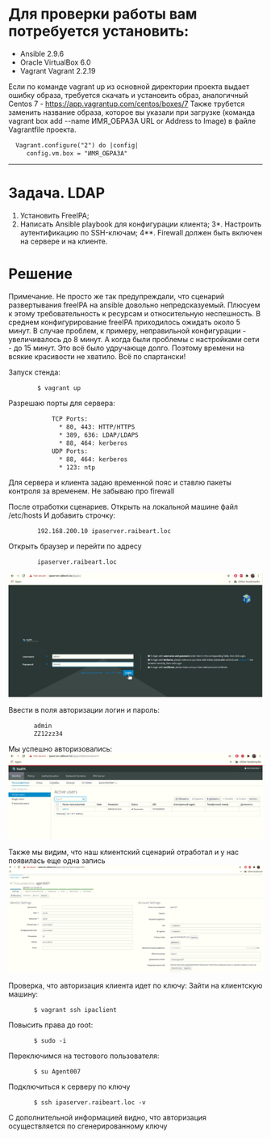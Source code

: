 # Для проверки работы вам потребуется установить:
- Ansible 2.9.6
- Oracle VirtualBox 6.0
- Vagrant Vagrant 2.2.19

Если по команде vagrant up из основной директории проекта выдает ошибку образа, требуется скачать и установить образ, аналогичный Centos 7 -  https://app.vagrantup.com/centos/boxes/7
Также трубется заменить название образа, которое вы указали при загрузке (команда vagrant box add --name ИМЯ_ОБРАЗА URL or Address to Image) в файле Vagrantfile проекта.

      Vagrant.configure("2") do |config|
         config.vm.box = "ИМЯ_ОБРАЗА"

------------------------------------------------------------

# Задача. LDAP
1. Установить FreeIPA;
2. Написать Ansible playbook для конфигурации клиента;
3*. Настроить аутентификацию по SSH-ключам;
4**. Firewall должен быть включен на сервере и на клиенте.

# Решение

Примечание. Не просто же так предупреждали, что сценарий развертывания freeIPA на ansible довольно непредсказуемый. Плюсуем к этому требовательность к ресурсам и относительную неспешность. В среднем конфигурирование freeIPA приходилось ожидать около 5 минут. В случае проблем, к примеру, неправильной конфигурации - увеличивалось до 8 минут. А когда были проблемы с настройками сети - до 15 минут. Это всё было удручающе долго. Поэтому времени на всякие красивости не хватило. Всё по спартански!

Запуск стенда:

            $ vagrant up

Разрешаю порты для сервера:

                TCP Ports:
                  * 80, 443: HTTP/HTTPS
                  * 389, 636: LDAP/LDAPS
                  * 88, 464: kerberos
                UDP Ports:
                  * 88, 464: kerberos
                  * 123: ntp

Для сервера и клиента задаю временной пояс и ставлю пакеты контроля за временем. Не забываю про firewall

После отработки сценариев. Открыть на локальной машине файл /etc/hosts
И добавить строчку: 

            192.168.200.10 ipaserver.raibeart.loc
            
Открыть браузер и перейти по адресу 

            ipaserver.raibeart.loc

![alt text](screenshots/pic1.png "")

Ввести в поля авторизации логин и пароль: 

           admin
           ZZ12zz34

Мы успешно авторизовались:
![alt text](screenshots/pic2.png "")

Также мы видим, что наш клиентский сценарий отработал и у нас появилась еще одна запись
![alt text](screenshots/pic3.png "")


Проверка, что авторизация клиента идет по ключу:
Зайти на клиентскую машину:  

           $ vagrant ssh ipaclient

Повысить права до root:

           $ sudo -i

Переключимся на тестового пользователя: 

           $ su Agent007

Подключиться к серверу по ключу 

           $ ssh ipaserver.raibeart.loc -v

С дополнительной информацией видно, что авторизация осуществляется по сгенерированному ключу


